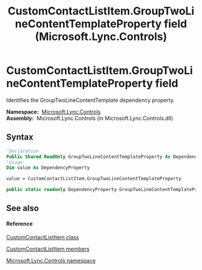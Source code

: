 ﻿---
title: CustomContactListItem.GroupTwoLineContentTemplateProperty field (Microsoft.Lync.Controls)
TOCTitle: GroupTwoLineContentTemplateProperty field
ms:assetid: F:Microsoft.Lync.Controls.CustomContactListItem.GroupTwoLineContentTemplateProperty_DI_3_UC_OCS14MrefLyncWPF
ms:mtpsurl: https://msdn.microsoft.com/en-us/library/microsoft.lync.controls.customcontactlistitem.grouptwolinecontenttemplateproperty_di_3_uc_ocs14mreflyncwpf(v=office.15)
ms:contentKeyID: 48591722
ms.date: 07/28/2014
mtps_version: v=office.15
f1_keywords:
- Microsoft.Lync.Controls.CustomContactListItem.GroupTwoLineContentTemplateProperty
dev_langs:
- CSharp
- JScript
- VB
- other
---

# CustomContactListItem.GroupTwoLineContentTemplateProperty field

Identifies the GroupTwoLineContentTemplate dependency property.

**Namespace:**  [Microsoft.Lync.Controls](microsoft-lync-controls-namespace_1.md)  
**Assembly:**  Microsoft.Lync.Controls (in Microsoft.Lync.Controls.dll)

## Syntax

``` vb
'Declaration
Public Shared ReadOnly GroupTwoLineContentTemplateProperty As DependencyProperty
'Usage
Dim value As DependencyProperty

value = CustomContactListItem.GroupTwoLineContentTemplateProperty
```

``` csharp
public static readonly DependencyProperty GroupTwoLineContentTemplateProperty
```

## See also

#### Reference

[CustomContactListItem class](customcontactlistitem-class-microsoft-lync-controls_1.md)

[CustomContactListItem members](customcontactlistitem-members-microsoft-lync-controls_1.md)

[Microsoft.Lync.Controls namespace](microsoft-lync-controls-namespace_1.md)

